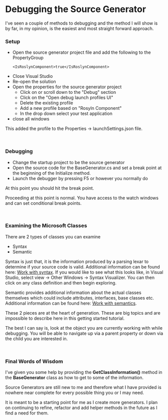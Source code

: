 # Debugging the Source Generator
I've seen a couple of methods to debugging and the method I will show is by far, in my opinion, is the easiest and most straight forward approach.


### Setup
- Open the source generator project file and add the following to the PropertyGroup
	```` 
	<IsRoslynComponent>true</IsRoslynComponent>
	````
- Close Visual Studio
- Re-open the solution
- Open the properties for the source generator project
	- Click on or scroll down to the "Debug" section
	- Click on the "Open debug launch profiles UI"
	- Delete the existing profile
	- Add a new profile based on "Rosyln Component"
	- In the drop down select your test application
- close all windows

This added the profile to the Properties -> launchSettings.json file.

</br>

### Debugging
- Change the startup project to be the source generator
- Open the source code for the BaseGenerator.cs and set a break point at the beginning of the Initialize method.
- Launch the debugger by pressing F5 or however you normally do

At this point you should hit the break point.

Proceeding at this point is normal.  You have access to the watch windows and can set conditional break points.

</br>

### Examining the Microsoft Classes
There are 2 types of classes you can examine
- Syntax
- Semantic

Syntax is just that, it is the information produced by a parsing lexar to determine if your source code is valid.  Additional information can be found here: [Work with syntax](https://learn.microsoft.com/en-us/dotnet/csharp/roslyn-sdk/work-with-syntax).  If you would like to see what this looks like, in Visual Studio, select view -> Other Windows -> Syntax Visualizer.  You can then click on any class definition and then begin exploring.

Semantic provides additional information about the actual classes themselves which could include attributes, interfaces, base classes etc. Additional information can be found here: [Work with semantics](https://learn.microsoft.com/en-us/dotnet/csharp/roslyn-sdk/work-with-semantics).

These 2 pieces are at the heart of generation.  These are big topics and are impossible to describe here in this getting started tutorial.

The best I can say is, look at the object you are currently working with while debugging.  You will be able to navigate up via a parent property or down via the child you are interested in.



</br>

### Final Words of Wisdom

I've given you some help by providing the **GetClassInformation()** method in the **BaseGenerator** class as how to get to some of the information.  

Source Generators are still new to me and therefore what I have provided is nowhere near complete for every possible thing you or I may need.  

It is meant to be a starting point for me as I create more generators.  I plan on continuing to refine, refactor and add helper methods in the future as I find a need for them.
